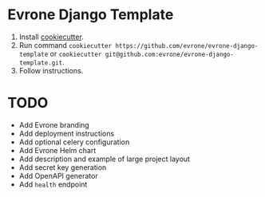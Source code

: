 # Evrone Django Template


1. Install [cookiecutter](https://github.com/cookiecutter/cookiecutter).
2. Run command `cookiecutter https://github.com/evrone/evrone-django-template` or `cookiecutter git@github.com:evrone/evrone-django-template.git`.
3. Follow instructions.


# TODO
- Add Evrone branding
- Add deployment instructions
- Add optional celery configuration 
- Add Evrone Helm chart
- Add description and example of large project layout
- Add secret key generation
- Add OpenAPI generator
- Add `health` endpoint
